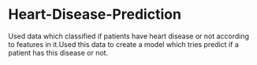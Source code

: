 # Heart-Disease-Prediction

Used data which classified if patients have heart disease or not according to features in it.Used this data to create a model which tries predict if a patient has this disease or not. 
